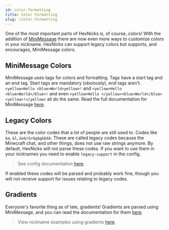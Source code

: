 ```yaml
---
id: color-formatting
title: Color Formatting
slug: /color-formatting
---
```


One of the most important parts of HexNicks is, of course, colors! With the addition of [MiniMessage](https://github.com/KyoriPowered/adventure/tree/main/4/text-minimessage) there are now even more ways to customize colors in your nickname. HexNicks can support legacy colors but supports, and encourages, MiniMessage colors.

## MiniMessage Colors
MiniMessage uses tags for colors and formatting. Tags have a start tag and an end tag. Start tags are mandatory (obviously), end tags aren’t. `<yellow>Hello <blue>World<yellow>!` and `<yellow>Hello <blue>World</blue>!` and even `<yellow>Hello </yellow><blue>World</blue><yellow>!</yellow>` all do the same. Read the full documentation for MiniMessage [here](https://docs.adventure.kyori.net/minimessage/format).

## Legacy Colors
These are the color codes that a lot of people are still used to. Codes like `&a`, `&l`, `&x&r&r&g&g&b&b`. These are called legacy codes because the Minecraft chat, and other things, does not use raw strings anymore. By default, HexNicks will not parse these codes. If you want to use them in your nicknames you need to enable `legacy-support` in the config.

> See config documentation [here](https://github.com/MajekDev/HexNicks/wiki/Configuration-Options).

If enabled these codes will be parsed and probably work fine, though you will not receive support for issues relating to legacy codes.

## Gradients
Everyone's favorite thing as of late, gradients! Gradients are parsed using MiniMessage, and you can read the documentation for them [here](https://docs.adventure.kyori.net/minimessage/format#gradient).

> View nickname examples using gradients [here](https://docs.adventure.kyori.net/minimessage/format#gradient).
